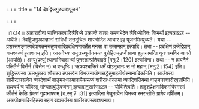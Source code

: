 +++
title = "14 देवद्विजगुरुप्राज्ञपूजनं"

+++
  
  
॥17.14॥ आहारादीनां सात्त्विकत्वादित्रैविध्ये प्रक्रान्ते तपसः करणभेदेन
त्रैविध्योक्तिः किमर्था इत्यत्राऽऽह -- अथेति। देवद्विजगुरुप्राज्ञानां
सन्निधौ तत्तदुचितः शास्त्रोदित आचार इह पूजनमित्युच्यते। यथा --
प्रशस्तमङ्गल्यदेवायतनचतुष्पथादिप्रदक्षिणमावर्तेत मनसा वा तत्समग्रम्
इत्यादि। तथा -- प्रदक्षिणं व्रजेद्विप्रान् गामश्वत्थं हुताशनम्
इति। आसनेभ्यः समुत्तस्थुर्मानयन्तः पुरोहितम्उर्ध्वं प्राणा
ह्युत्क्रामन्ति यूनः स्थविर आगते (आयति)। अभ्यु(प्रत्यु)त्थानाभिवादाभ्यां
पुनस्तान्प्रतिपद्यते \[मनुः2।120\] इत्यादिना। तथा -- न हायनैर्न पलितैर्न
वित्तैर्न (वित्तेन न) च बन्धुभिः। ऋषयश्चक्रिरे धर्मं योऽनूचानः स नो
महान् \[मनुः2।154\] इति। शुद्धिरूपस्य फलभूतस्य शौचस्य तपस्त्वेन
विभजनायोगात्तद्धेतुमाहतीर्थस्नानादिकमिति। आर्जवस्य शारीरतपस्त्वेन
व्यपदेशार्थं वाङ्मनःकायानामैकरूप्यं शरीरप्रधानतया व्यपदिशतियथा
वाङ्मनश्शारीरवृत्तमिति। ब्रह्मचर्यं च योषित्सु भोग्यताबुद्धिवर्जनम्
इत्याद्यनुसारेणाऽऽह -- योषित्स्विति। तादृशप्रेक्षणादिकमपिस्मरणं कीर्तनं
केलिः प्रेक्षणं गुह्यभाषणम् \[द.स्मृ.7।31\] इत्यादिना मैथुनत्वेन विभज्य
स्मरन्तीति प्रागेव दर्शितम्। अत्रापीक्षणादिरहितत्व ग्रहणं ब्रह्मचर्यस्य
शारीरतपस्त्वज्ञापनाय।  
  
